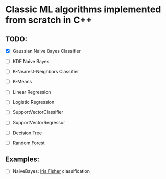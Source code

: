 # Classic ML algorithms implemented from scratch in C++

## TODO:

- [x] Gaussian Naive Bayes Classifier

- [ ] KDE Naive Bayes

- [ ] K-Nearest-Neighbors Classifier

- [ ] K-Means

- [ ] Linear Regression

- [ ] Logistic Regression

- [ ] SupportVectorClassifier

- [ ] SupportVectorRegressor

- [ ] Decision Tree

- [ ] Random Forest

## Examples:

- [ ] NaiveBayes: [Iris Fisher](https://www.kaggle.com/datasets/uciml/iris) classification
